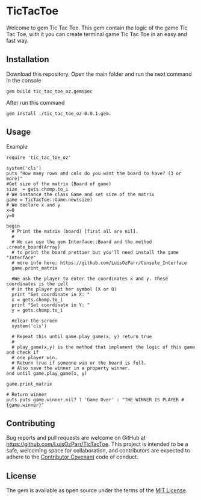 # TicTacToe

Welcome to gem Tic Tac Toe. This gem contain the logic of the game Tic Tac Toe, with it you can create terminal game Tic Tac Toe in an easy and fast way.

## Installation

Download this repository. Open the main folder and run the next command in the console

```gem build tic_tac_toe_oz.gemspec```

After run this command 

```gem install ./tic_tac_toe_oz-0.0.1.gem.```

## Usage

Example
```
require 'tic_tac_toe_oz'

system('cls')
puts "How many rows and cols do you want the board to have? (3 or more)"
#Get size of the matrix (Board of game)
size  = gets.chomp.to_i
# We instance the class Game and set size of the matrix
game = TicTacToe::Game.new(size)
# We declare x and y
x=0
y=0

begin
  # Print the matrix (board) [first all are nil].
  #
  # We can use the gem Interface::Board and the method .create_board(Array)
  # to print the board prettier but you'll need install the game "Interface"
  # more info here: https://github.com/LuisOzParr/Console_Interface 
  game.print_matrix

  #We ask the player to enter the coordinates x and y. These coordinates is the cell
  # in the player put her symbol (X or O)
  print "Set coordinate in X: "
  x = gets.chomp.to_i
  print "Set coordinate in Y: "
  y = gets.chomp.to_i

  #clear the screen
  system('cls')

  # Repeat this until game.play_game(x, y) return true
  # 
  # play_game(x,y) is the method that implement the logic of this game and check if 
  # one player win. 
  # Return true if someone win or the board is full. 
  # Also save the winner in a property winner.
end until game.play_game(x, y)

game.print_matrix

# Return winner
puts puts game.winner.nil? ? 'Game Over' : "THE WINNER IS PLAYER #{game.winner}"

```
## Contributing

Bug reports and pull requests are welcome on GitHub at https://github.com/LuisOzParr/TicTacToe. This project is intended to be a safe, welcoming space for collaboration, and contributors are expected to adhere to the [Contributor Covenant](http://contributor-covenant.org) code of conduct.

## License

The gem is available as open source under the terms of the [MIT License](http://opensource.org/licenses/MIT).

